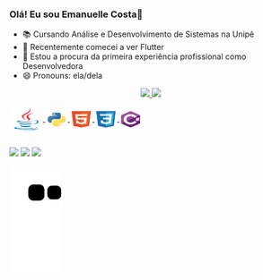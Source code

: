 ### Olá! Eu sou Emanuelle Costa👋

- 📚 Cursando Análise e Desenvolvimento de Sistemas na Unipê
- 🌱 Recentemente comecei a ver Flutter
- 🧐 Estou a procura da primeira experiência profissional como Desenvolvedora
- 😄 Pronouns: ela/dela

<div align="center">
  <a href="https://github.com/Emanuelle-Costa">
  <img height="180em" src="https://github-readme-stats.vercel.app/api?username=Emanuelle-Costa&show_icons=true&theme=radical&include_all_commits=true&count_private=true"/>
  <img height="180em" src="https://github-readme-stats.vercel.app/api/top-langs/?username=Emanuelle-Costa&layout=compact&langs_count=7&theme=radical"/>
</div>
  
<div style="display: inline_block"><br>
  <img align="center" alt="Manu-Java" height="40" width="60" src="https://raw.githubusercontent.com/devicons/devicon/master/icons/java/java-original.svg">
  <img align="center" alt="Manu-Python" height="30" width="40" src="https://raw.githubusercontent.com/devicons/devicon/master/icons/python/python-original.svg">
  <img align="center" alt="Manu-HTML" height="30" width="40" src="https://raw.githubusercontent.com/devicons/devicon/master/icons/html5/html5-original.svg">
  <img align="center" alt="Manu-CSS" height="30" width="40" src="https://raw.githubusercontent.com/devicons/devicon/master/icons/css3/css3-original.svg">
  
  <img align="center" alt="Manu-CSHARP" height="30" width="40" src="https://raw.githubusercontent.com/devicons/devicon/master/icons/csharp/csharp-original.svg">
          
</div>

##
  
<div> 
  <a href="https://instagram.com/emanuellemaria__" target="_blank"><img src="https://img.shields.io/badge/-Instagram-%23E4405F?style=for-the-badge&logo=instagram&logoColor=white" target="_blank"></a>
  <a href = "mailto:emanuellecosta99@gmail.com"><img src="https://img.shields.io/badge/-Gmail-%23333?style=for-the-badge&logo=gmail&logoColor=white" target="_blank"></a>
  <a href="https://www.linkedin.com/in/emanuelle-costa-63a1961bb/" target="_blank"><img src="https://img.shields.io/badge/-LinkedIn-%230077B5?style=for-the-badge&logo=linkedin&logoColor=white" target="_blank"></a> 
 
  ![Snake animation](https://github.com/rafaballerini/rafaballerini/blob/output/github-contribution-grid-snake.svg)
 
</div>
